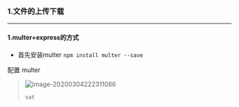 ### 1.文件的上传下载

---

#### 1.multer+express的方式

- 首先安装multer    `npm install multer --save`

配置 multer

> ![image-20200304222311086](H:\biji\typora_imgs\image-20200304222311086.png)
>
> ```
> vat 
> ```
>
> 

